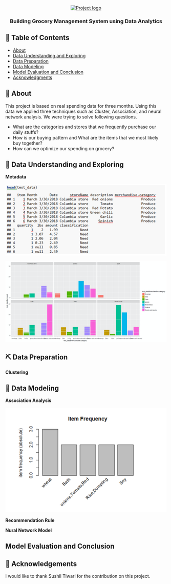<p align="center">
  <a href="" rel="noopener">
 <img width=200px height=200px src="https://i.imgur.com/6wj0hh6.jpg" alt="Project logo"></a>
</p>

<h3 align="center">Building Grocery Management System using Data Analytics</h3>

<div align="center">

</div>

## 📝 Table of Contents
- [About](#about)
- [Data Understanding and Exploring](#data_understanding_and_exploring)
- [Data Preparation](#data-preparation)
- [Data Modeling](#data-modeling)
- [Model Evaluation and Conclusion](#model-evaluation-and-conclusion)
- [Acknowledgments](#acknowledgement)

## 🧐 About <a name = "about"></a>
This project is based on real spending data for three months. Using this data we applied three techniques such as Cluster, Association, and neural network analysis. We were trying to solve following questions.

* What are the categories and stores that we frequently purchase our daily stuffs?
* How is our buying pattern and What are the items that we most likely buy together?
* How can we optimize our spending on grocery?

## 🎈 Data Understanding and Exploring <a name="data_understanding_and_exploring"></a>

**Metadata**

![alt text](https://github.com/cghimire/Grocery-Management-System/blob/master/Grocery%20img/grocery_1.png "metadata")


![alt text](https://github.com/cghimire/Grocery-Management-System/blob/master/Grocery%20img/grocery_dataviz.png "Visualization")

## ⛏️ Data Preparation <a name = "data-preparation"></a>


**Clustering**

## 🚀 Data Modeling <a name = "data-modeling"></a>
**Association Analysis**

![alt text](https://github.com/cghimire/Grocery-Management-System/blob/master/Grocery%20img/grocery_frequentItems.png "Most frequent Items")

**Recommendation Rule**

**Nural Network Model**

## Model Evaluation and Conclusion <a name = "model-evaluation-and-conclusion"></a>


## 🎉 Acknowledgements <a name = "acknowledgement"></a>
I would like to thank Sushil Tiwari for the contribution on this project. 
